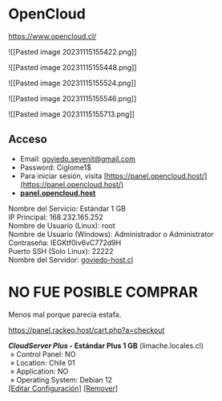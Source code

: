 # OpenCloud

https://www.opencloud.cl/

![[Pasted image 20231115155422.png]]

![[Pasted image 20231115155448.png]]

![[Pasted image 20231115155524.png]]

![[Pasted image 20231115155546.png]]

![[Pasted image 20231115155713.png]]


## Acceso

* Email: [goviedo.sevenit@gmail.com](mailto:goviedo.sevenit@gmail.com)
* Password: Ciglome1$
* Para iniciar sesión, visita [https://panel.opencloud.host/](https://panel.opencloud.host/)
* [**panel.opencloud.host**](http://panel.opencloud.host/)

Nombre del Servicio: Estándar 1 GB  
IP Principal: 168.232.165.252  
Nombre de Usuario (Linux): root  
Nombre de Usuario (Windows): Administrador o Administrator  
Contraseña: IEGKtf0iv6vC772d9H  
Puerto SSH (Solo Linux): 22222  
Nombre del Servidor: [goviedo-host.cl](http://goviedo-host.cl/)

# NO FUE POSIBLE COMPRAR

Menos mal porque parecia estafa.

https://panel.rackeo.host/cart.php?a=checkout

**_CloudServer Plus_ - Estándar Plus 1 GB** (limache.locales.cl)  
 » Control Panel: NO  
 » Location: Chile 01  
 » Application: NO  
 » Operating System: Debian 12  
[[Editar Configuración]](https://panel.rackeo.host/cart.php?a=confproduct&i=0) [[Remover]](https://panel.rackeo.host/cart.php?a=checkout#)


